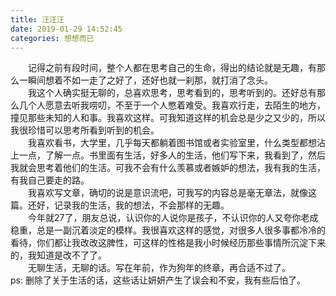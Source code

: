 ```yaml
---
title: 汪汪汪
date: 2019-01-29 14:52:45
categories: 想想而已
---
```

&emsp;&emsp;记得之前有段时间，整个人都在思考自己的生命，得出的结论就是无趣，有那么一瞬间想着不如一走了之好了，还好也就一刹那，就打消了念头。<!-- more --><br/>
&emsp;&emsp;我这个人确实挺无聊的，总喜欢思考，思考看到的，思考听到的。还好总有那么几个人愿意去听我唠叨，不至于一个人憋着难受。我喜欢行走，去陌生的地方，撞见那些未知的人和事。我喜欢这样。可我知道这样的机会总是少之又少的，所以我很珍惜可以思考所看到听到的机会。<br/>
&emsp;&emsp;我喜欢看书，大学里，几乎每天都躺着图书馆或者实验室里，什么类型都想沾上一点，了解一点。书里面有生活，好多人的生活，他们写下来，我看到了，然后我就会思考着他们的生活。可我不会有什么羡慕或者嫉妒的想法，我有我的生活，有我自己要走的路。<br/>
&emsp;&emsp;我喜欢写文章，确切的说是意识流吧，可我写的内容总是毫无章法，就像这篇。还好，记录我的生活，我的想法，不会那样的无趣。<br />
&emsp;&emsp;今年就27了，朋友总说，认识你的人说你是孩子，不认识你的人又夸你老成稳重，总是一副沉着淡定的模样。我很喜欢这样的感觉，对很多人很多事都冷冷的看待，你们都让我改改这脾性，可这样的性格是我小时候经历那些事情所沉淀下来的，我知道是改不了了。<br />
&emsp;&emsp;无聊生活，无聊的话。写在年前，作为狗年的终章，再合适不过了。<br />
ps: 删除了关于生活的话，这些话让妍妍产生了误会和不安，我有些后怕了。
